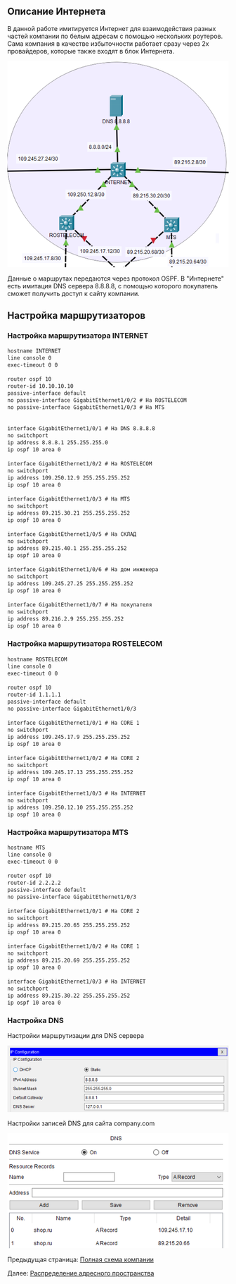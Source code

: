 ## Описание Интернета

В данной работе имитируется Интернет для взаимодействия разных частей компании по белым адресам с помощью нескольких роутеров. Сама компания в качестве избыточности работает сразу через 2х провайдеров, которые также входят в блок Интернета.

![Alt text](../images/1.8.-Интернет.png)

Данные о маршрутах передаются через протокол OSPF. В "Интернете" есть имитация DNS сервера 8.8.8.8, с помощью которого покупатель сможет получить доступ к сайту компании.

## Настройка маршрутизаторов


### Настройка маршрутизатора INTERNET

```
hostname INTERNET
line console 0
exec-timeout 0 0

router ospf 10
router-id 10.10.10.10
passive-interface default
no passive-interface GigabitEthernet1/0/2 # На ROSTELECOM
no passive-interface GigabitEthernet1/0/3 # На MTS


interface GigabitEthernet1/0/1 # На DNS 8.8.8.8
no switchport
ip address 8.8.8.1 255.255.255.0
ip ospf 10 area 0

interface GigabitEthernet1/0/2 # На ROSTELECOM
no switchport
ip address 109.250.12.9 255.255.255.252
ip ospf 10 area 0

interface GigabitEthernet1/0/3 # На MTS
no switchport
ip address 89.215.30.21 255.255.255.252
ip ospf 10 area 0

interface GigabitEthernet1/0/5 # На СКЛАД
no switchport
ip address 89.215.40.1 255.255.255.252
ip ospf 10 area 0

interface GigabitEthernet1/0/6 # На дом инженера
no switchport
ip address 109.245.27.25 255.255.255.252
ip ospf 10 area 0

interface GigabitEthernet1/0/7 # На покупателя
no switchport
ip address 89.216.2.9 255.255.255.252
ip ospf 10 area 0
```
### Настройка маршрутизатора ROSTELECOM

```
hostname ROSTELECOM
line console 0
exec-timeout 0 0

router ospf 10
router-id 1.1.1.1
passive-interface default
no passive-interface GigabitEthernet1/0/3

interface GigabitEthernet1/0/1 # На CORE 1
no switchport
ip address 109.245.17.9 255.255.255.252
ip ospf 10 area 0

interface GigabitEthernet1/0/2 # На CORE 2
no switchport
ip address 109.245.17.13 255.255.255.252
ip ospf 10 area 0

interface GigabitEthernet1/0/3 # На INTERNET
no switchport
ip address 109.250.12.10 255.255.255.252
ip ospf 10 area 0
```
### Настройка маршрутизатора MTS

```
hostname MTS
line console 0
exec-timeout 0 0

router ospf 10
router-id 2.2.2.2
passive-interface default
no passive-interface GigabitEthernet1/0/3

interface GigabitEthernet1/0/1 # На CORE 2
no switchport
ip address 89.215.20.65 255.255.255.252
ip ospf 10 area 0

interface GigabitEthernet1/0/2 # На CORE 1
no switchport
ip address 89.215.20.69 255.255.255.252
ip ospf 10 area 0

interface GigabitEthernet1/0/3 # На INTERNET
no switchport
ip address 89.215.30.22 255.255.255.252
ip ospf 10 area 0
```
### Настройка DNS

Настройки маршрутизации для DNS сервера

![Alt text](../images/1.11-DNS-1.png)

Настройки записей DNS для сайта company.com

![Alt text](../images/1.12-DNS-2.png)


Предыдущая страница: [Полная схема компании](./full_schema.md)

Далее: [Распределение адресного пространства](./addressing.md)